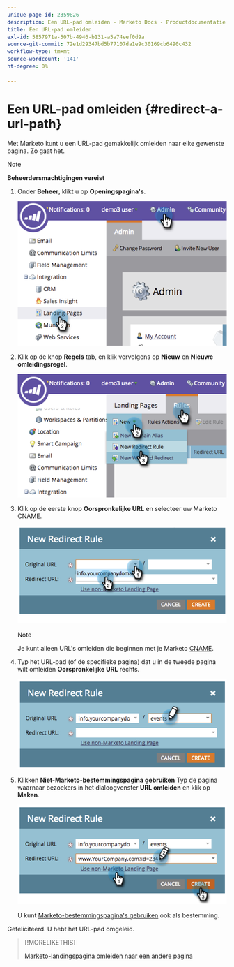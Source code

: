 ```yaml
---
unique-page-id: 2359826
description: Een URL-pad omleiden - Marketo Docs - Productdocumentatie
title: Een URL-pad omleiden
exl-id: 5857971a-507b-4946-b131-a5a74eef0d9a
source-git-commit: 72e1d29347bd5b77107da1e9c30169cb6490c432
workflow-type: tm+mt
source-wordcount: '141'
ht-degree: 0%

---
```


# Een URL-pad omleiden {#redirect-a-url-path}

Met Marketo kunt u een URL-pad gemakkelijk omleiden naar elke gewenste pagina. Zo gaat het.

>[!NOTE]
>
>**Beheerdersmachtigingen vereist**

1. Onder **Beheer**, klikt u op **Openingspagina&#39;s**.

   ![](assets/image2014-9-18-13-3a43-3a29.png)

1. Klik op de knop **Regels** tab, en klik vervolgens op **Nieuw** en **Nieuwe omleidingsregel**.

   ![](assets/image2014-9-18-13-3a43-3a40.png)

1. Klik op de eerste knop **Oorspronkelijke URL** en selecteer uw Marketo CNAME.

   ![](assets/image2014-9-18-13-3a43-3a49.png)

   >[!NOTE]
   >
   >Je kunt alleen URL&#39;s omleiden die beginnen met je Marketo [CNAME](/help/marketo/product-docs/demand-generation/landing-pages/landing-page-actions/customize-your-landing-page-urls-with-a-cname.md).

1. Typ het URL-pad (of de specifieke pagina) dat u in de tweede pagina wilt omleiden **Oorspronkelijke URL** rechts.

   ![](assets/image2014-9-18-13-3a43-3a59.png)

1. Klikken **Niet-Marketo-bestemmingspagina gebruiken** Typ de pagina waarnaar bezoekers in het dialoogvenster **URL omleiden** en klik op **Maken**.

   ![](assets/image2014-9-18-13-3a44-3a7.png)

   U kunt [Marketo-bestemmingspagina&#39;s gebruiken](/help/marketo/product-docs/demand-generation/landing-pages/landing-page-actions/redirect-a-marketo-landing-page-to-another-page.md) ook als bestemming.

Gefeliciteerd.  U hebt het URL-pad omgeleid.

>[!MORELIKETHIS]
>
>[Marketo-landingspagina omleiden naar een andere pagina](/help/marketo/product-docs/demand-generation/landing-pages/landing-page-actions/redirect-a-marketo-landing-page-to-another-page.md)
